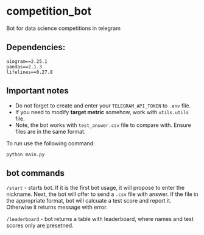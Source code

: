 # competition_bot
Bot for data science competitions in telegram

## Dependencies:
```
aiogram==2.25.1
pandas==2.1.3
lifelines==0.27.8
```

## Important notes
* Do not forget to create and enter your `TELEGRAM_API_TOKEN` to `.env` file.
* If you need to modify **target metric** somehow, work with `utils.utils` file.
* Note, the bot works with `test_answer.csv` file to compare with. Ensure files are in the same format.

To run use the following command:
```
python main.py
```

## bot commands
`/start` - starts bot. If it is the first bot usage, it will propose to enter the nickname. Next, the bot will offer to send a `.csv` file with answer. If the file in the appropriate format, bot will calcuate a test score and report it. Otherwise it returns message with error.

`/leaderboard` - bot returns a table with leaderboard, where names and test scores only are presetned.

